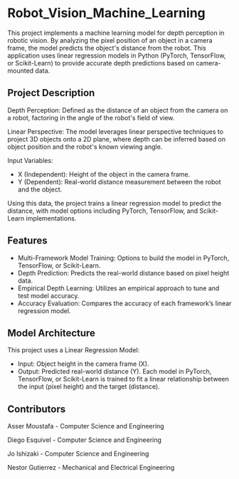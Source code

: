 # Robot_Vision_Machine_Learning

This project implements a machine learning model for depth perception in robotic vision. By analyzing the pixel position of an object in a camera frame, the model predicts the object's distance from the robot. This application uses linear regression models in Python (PyTorch, TensorFlow, or Scikit-Learn) to provide accurate depth predictions based on camera-mounted data.

## Project Description
Depth Perception: Defined as the distance of an object from the camera on a robot, factoring in the angle of the robot's field of view.

Linear Perspective: The model leverages linear perspective techniques to project 3D objects onto a 2D plane, where depth can be inferred based on object position and the robot's known viewing angle.

Input Variables:
 - X (Independent): Height of the object in the camera frame.
 - Y (Dependent): Real-world distance measurement between the robot and the object.

Using this data, the project trains a linear regression model to predict the distance, with model options including PyTorch, TensorFlow, and Scikit-Learn implementations.

## Features
 - Multi-Framework Model Training: Options to build the model in PyTorch, TensorFlow, or Scikit-Learn.
 - Depth Prediction: Predicts the real-world distance based on pixel height data.
 - Empirical Depth Learning: Utilizes an empirical approach to tune and test model accuracy.
 - Accuracy Evaluation: Compares the accuracy of each framework’s linear regression model.

## Model Architecture
This project uses a Linear Regression Model:
 - Input: Object height in the camera frame (X).
 - Output: Predicted real-world distance (Y).
Each model in PyTorch, TensorFlow, or Scikit-Learn is trained to fit a linear relationship between the input (pixel height) and the target (distance).

## Contributors
Asser Moustafa - Computer Science and Engineering

Diego Esquivel - Computer Science and Engineering

Jo Ishizaki - Computer Science and Engineering

Nestor Gutierrez - Mechanical and Electrical Engineering
